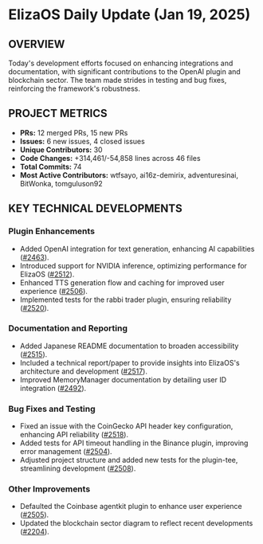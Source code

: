 # ElizaOS Daily Update (Jan 19, 2025)

## OVERVIEW 
Today's development efforts focused on enhancing integrations and documentation, with significant contributions to the OpenAI plugin and blockchain sector. The team made strides in testing and bug fixes, reinforcing the framework's robustness.

## PROJECT METRICS
- **PRs:** 12 merged PRs, 15 new PRs
- **Issues:** 6 new issues, 4 closed issues
- **Unique Contributors:** 30
- **Code Changes:** +314,461/-54,858 lines across 46 files
- **Total Commits:** 74
- **Most Active Contributors:** wtfsayo, ai16z-demirix, adventuresinai, BitWonka, tomguluson92

## KEY TECHNICAL DEVELOPMENTS

### Plugin Enhancements
- Added OpenAI integration for text generation, enhancing AI capabilities ([#2463](https://github.com/elizaos/eliza/pull/2463)).
- Introduced support for NVIDIA inference, optimizing performance for ElizaOS ([#2512](https://github.com/elizaos/eliza/pull/2512)).
- Enhanced TTS generation flow and caching for improved user experience ([#2506](https://github.com/elizaos/eliza/pull/2506)).
- Implemented tests for the rabbi trader plugin, ensuring reliability ([#2520](https://github.com/elizaos/eliza/pull/2520)).

### Documentation and Reporting
- Added Japanese README documentation to broaden accessibility ([#2515](https://github.com/elizaos/eliza/pull/2515)).
- Included a technical report/paper to provide insights into ElizaOS's architecture and development ([#2517](https://github.com/elizaos/eliza/pull/2517)).
- Improved MemoryManager documentation by detailing user ID integration ([#2492](https://github.com/elizaos/eliza/pull/2492)).

### Bug Fixes and Testing
- Fixed an issue with the CoinGecko API header key configuration, enhancing API reliability ([#2518](https://github.com/elizaos/eliza/pull/2518)).
- Added tests for API timeout handling in the Binance plugin, improving error management ([#2504](https://github.com/elizaos/eliza/pull/2504)).
- Adjusted project structure and added new tests for the plugin-tee, streamlining development ([#2508](https://github.com/elizaos/eliza/pull/2508)). 

### Other Improvements
- Defaulted the Coinbase agentkit plugin to enhance user experience ([#2505](https://github.com/elizaos/eliza/pull/2505)).
- Updated the blockchain sector diagram to reflect recent developments ([#2204](https://github.com/elizaos/eliza/pull/2204)).